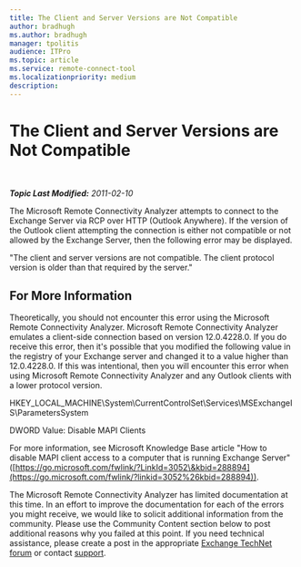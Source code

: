 ```yaml
---
title: The Client and Server Versions are Not Compatible
author: bradhugh
ms.author: bradhugh
manager: tpolitis
audience: ITPro 
ms.topic: article 
ms.service: remote-connect-tool
ms.localizationpriority: medium
description: 
---
```


<div data-xmlns="https://www.w3.org/1999/xhtml">

<div class="topic" data-xmlns="https://www.w3.org/1999/xhtml" data-msxsl="urn:schemas-microsoft-com:xslt" data-cs="https://msdn.microsoft.com/">

<div data-asp="https://msdn2.microsoft.com/asp">

# The Client and Server Versions are Not Compatible

</div>

<div id="mainSection">

<div id="mainBody">

<span> </span>

_**Topic Last Modified:** 2011-02-10_

The Microsoft Remote Connectivity Analyzer attempts to connect to the Exchange Server via RCP over HTTP (Outlook Anywhere). If the version of the Outlook client attempting the connection is either not compatible or not allowed by the Exchange Server, then the following error may be displayed.

"The client and server versions are not compatible. The client protocol version is older than that required by the server."

<div>

## For More Information

Theoretically, you should not encounter this error using the Microsoft Remote Connectivity Analyzer. Microsoft Remote Connectivity Analyzer emulates a client-side connection based on version 12.0.4228.0. If you do receive this error, then it's possible that you modified the following value in the registry of your Exchange server and changed it to a value higher than 12.0.4228.0. If this was intentional, then you will encounter this error when using Microsoft Remote Connectivity Analyzer and any Outlook clients with a lower protocol version.

HKEY\_LOCAL\_MACHINE\\System\\CurrentControlSet\\Services\\MSExchangeIS\\ParametersSystem

DWORD Value: Disable MAPI Clients

For more information, see Microsoft Knowledge Base article "How to disable MAPI client access to a computer that is running Exchange Server" ([https://go.microsoft.com/fwlink/?LinkId=3052\&kbid=288894](https://go.microsoft.com/fwlink/?linkid=3052%26kbid=288894)).

The Microsoft Remote Connectivity Analyzer has limited documentation at this time. In an effort to improve the documentation for each of the errors you might receive, we would like to solicit additional information from the community. Please use the Community Content section below to post additional reasons why you failed at this point. If you need technical assistance, please create a post in the appropriate [Exchange TechNet forum](https://go.microsoft.com/fwlink/?linkid=73420) or contact [support](https://go.microsoft.com/fwlink/?linkid=8158).

</div>

</div>

<span> </span>

</div>

</div>

</div>

